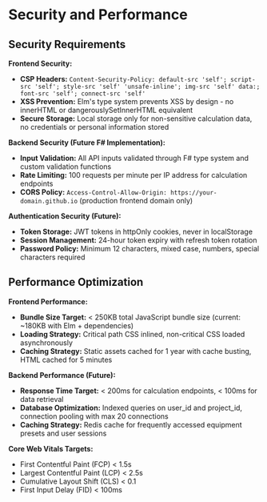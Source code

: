 # Security and Performance  

## Security Requirements

**Frontend Security:**
- **CSP Headers:** `Content-Security-Policy: default-src 'self'; script-src 'self'; style-src 'self' 'unsafe-inline'; img-src 'self' data:; font-src 'self'; connect-src 'self'`
- **XSS Prevention:** Elm's type system prevents XSS by design - no innerHTML or dangerouslySetInnerHTML equivalent
- **Secure Storage:** Local storage only for non-sensitive calculation data, no credentials or personal information stored

**Backend Security (Future F# Implementation):**
- **Input Validation:** All API inputs validated through F# type system and custom validation functions
- **Rate Limiting:** 100 requests per minute per IP address for calculation endpoints
- **CORS Policy:** `Access-Control-Allow-Origin: https://your-domain.github.io` (production frontend domain only)

**Authentication Security (Future):**
- **Token Storage:** JWT tokens in httpOnly cookies, never in localStorage
- **Session Management:** 24-hour token expiry with refresh token rotation
- **Password Policy:** Minimum 12 characters, mixed case, numbers, special characters required

## Performance Optimization

**Frontend Performance:**
- **Bundle Size Target:** < 250KB total JavaScript bundle size (current: ~180KB with Elm + dependencies)
- **Loading Strategy:** Critical path CSS inlined, non-critical CSS loaded asynchronously
- **Caching Strategy:** Static assets cached for 1 year with cache busting, HTML cached for 5 minutes

**Backend Performance (Future):**
- **Response Time Target:** < 200ms for calculation endpoints, < 100ms for data retrieval
- **Database Optimization:** Indexed queries on user_id and project_id, connection pooling with max 20 connections
- **Caching Strategy:** Redis cache for frequently accessed equipment presets and user sessions

**Core Web Vitals Targets:**
- First Contentful Paint (FCP) < 1.5s
- Largest Contentful Paint (LCP) < 2.5s  
- Cumulative Layout Shift (CLS) < 0.1
- First Input Delay (FID) < 100ms
